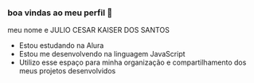 ### boa vindas ao meu perfil 👋

meu nome e JULIO CESAR KAISER DOS SANTOS

- Estou estudando na Alura
- Estou me desenvolvendo na linguagem JavaScript
- Utilizo esse espaço para minha organização e compartilhamento dos meus projetos desenvolvidos
